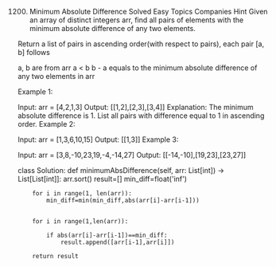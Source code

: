 1200. Minimum Absolute Difference
Solved
Easy
Topics
Companies
Hint
Given an array of distinct integers arr, find all pairs of elements with the minimum absolute difference of any two elements.

Return a list of pairs in ascending order(with respect to pairs), each pair [a, b] follows

a, b are from arr
a < b
b - a equals to the minimum absolute difference of any two elements in arr
 

Example 1:

Input: arr = [4,2,1,3]
Output: [[1,2],[2,3],[3,4]]
Explanation: The minimum absolute difference is 1. List all pairs with difference equal to 1 in ascending order.
Example 2:

Input: arr = [1,3,6,10,15]
Output: [[1,3]]
Example 3:

Input: arr = [3,8,-10,23,19,-4,-14,27]
Output: [[-14,-10],[19,23],[23,27]]




class Solution:
    def minimumAbsDifference(self, arr: List[int]) -> List[List[int]]:
        arr.sort()
        result=[]
        min_diff=float('inf')

        for i in range(1, len(arr)):
            min_diff=min(min_diff,abs(arr[i]-arr[i-1]))
        

        for i in range(1,len(arr)):

            if abs(arr[i]-arr[i-1])==min_diff:
                result.append([arr[i-1],arr[i]])

        return result        